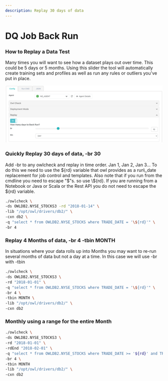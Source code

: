 ```yaml
---
description: Replay 30 days of data
---
```


# DQ Job Back Run

### How to Replay a Data Test

Many times you will want to see how a dataset plays out over time.  This could be 5 days or 5 months.  Using this slider the tool will automatically create training sets and profiles as well as run any rules or outliers you've put in place.

![](<../../../.gitbook/assets/Screen Shot 2021-04-27 at 8.14.28 AM.png>)

### Quickly Replay 30 days of data, -br 30

Add -br to any owlcheck and replay in time order.  Jan 1, Jan 2, Jan 3...  To do this we need to use the ${rd} variable that owl provides as a run\_date replacement for job control and templates.  Also note that if you run from the cmdline you need to escape "$"s.  so use \\${rd}.   If you are running from a Notebook or Java or Scala or the Rest API you do not need to escape the ${rd} variable.&#x20;

```bash
./owlcheck \
-ds OWLDB2.NYSE_STOCKS3 -rd "2018-01-14" \
-lib "/opt/owl/drivers/db2/" \
-cxn db2 \
-q "select * from OWLDB2.NYSE_STOCKS where TRADE_DATE = '\${rd}'" \
-br 4
```

### Replay 4 Months of data, -br 4 -tbin MONTH

In situations where your data rolls up into Months you may want to re-run several months of data but not a day at a time.  In this case we will use -br with -tbin

```bash
./owlcheck \
-ds OWLDB2.NYSE_STOCKS3 \
-rd "2018-01-01" \
-q "select * from OWLDB2.NYSE_STOCKS where TRADE_DATE = '\${rd}'" \
-br 4 \
-tbin MONTH \
-lib "/opt/owl/drivers/db2/" \
-cxn db2
```

### Monthly using a range for the entire Month

```bash
./owlcheck \
-ds OWLDB2.NYSE_STOCKS3 \
-rd "2018-01-01" \
-rdEnd "2018-02-01" \
-q "select * from OWLDB2.NYSE_STOCKS where TRADE_DATE >= '${rd}' and TRADE_DATE < '${rdEnd}'" \
-br 4 \
-tbin MONTH
-lib "/opt/owl/drivers/db2/" \
-cxn db2
```
